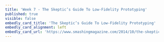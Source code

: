 ```yaml
---
title: 'Week 7 - The Skeptic’s Guide To Low-Fidelity Prototyping'
published: true
visible: false
embedly_card_title: 'The Skeptic’s Guide To Low-Fidelity Prototyping'
embedly_card_alignment: left
embedly_card_url: 'https://www.smashingmagazine.com/2014/10/the-skeptics-guide-to-low-fidelity-prototyping/'
---
```

